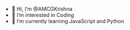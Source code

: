 - 👋 Hi, I’m @AMCGKrishna
- 👀 I’m interested in Coding
- 🌱 I’m currently learning JavaScript and Python 

<!---
AMCGKrishna/AMCGKrishna is a ✨ special ✨ repository because its `README.md` (this file) appears on your GitHub profile.
You can click the Preview link to take a look at your changes.
--->
